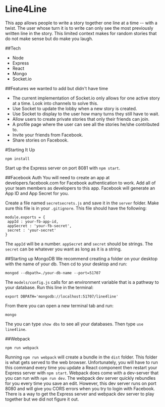 # Line4Line

This app allows people to write a story together one line at a time -- with a twist. The user whose turn it is to write can only see the most previously written line in the story. This limited context makes for random stories that do not make sense but do make you laugh.

##Tech
- Node
- Express
- React
- Mongo
- Socket.io

##Features we wanted to add but didn't have time
- The current implementation of Socket.io only allows for one active story at a time. Look into channels to solve this.
- Use Socket to update the lobby when a new story is created.
- Use Socket to display to the user how many turns they still have to wait.
- Allow users to create private stories that only their friends can join.
- A profile page where the user can see all the stories he/she contributed to.
- Invite your friends from Facebook.
- Share stories on Facebook.

#Starting It Up

```
npm install
```

Start up the Express server on port 8081 with `npm start`. 

##Facebook Auth
You will need to create an app at developers.facebook.com for Facebook authentication to work. Add all of your team members as developers to this app. Facebook will generate an App ID and App Secret for you.

Create a file named `secretsecrets.js` and save it in the `server` folder. Make sure this file is in your `.gitignore`. This file should have the following:

```
module.exports = {
 appId : your-fb-app-id,
 appSecret : 'your-fb-secret',
 secret : 'your-secret'
}
```
The `appId` will be a number. `appSecret` and `secret` should be strings. The `secret` can be whatever you want as long as it is a string.


##Starting up MongoDB
We recommend creating a folder on your desktop with the name of your db. Then cd to your desktop and run:
```
mongod --dbpath=./your-db-name --port=51707
```

The `models/config.js` calls for an environment variable that is a pathway to your database. Run this line in the terminal:
```
export DBPATH='mongodb://localhost:51707/line4line'
```

From there you can open a new terminal tab and run:

```
mongo
```
The you can type `show dbs` to see all your databases. Then type `use line4line`.

##Webpack
```
npm run webpack
```
Running  `npm run webpack` will create a bundle in the `dist` folder. This folder is what gets served to the web browser. Unfortunately, you will have to run this command every time you update a React component then restart your Express server with `npm start`. Webpack does come with a dev-server that you can run with `npm run dev`. The webpack dev server quickly rebundles for you every time you save an edit. However, this dev server runs on port 8080 and will give you CORS errors when you try to login with Facebook. There is a way to get the Express server and webpack dev server to play together but we did not figure it out.
